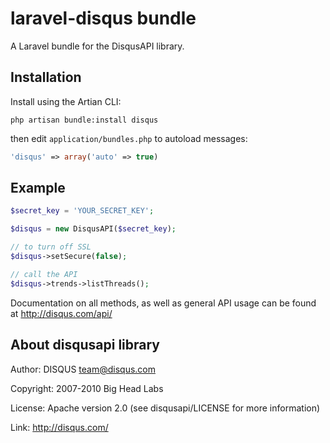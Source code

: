 # laravel-disqus bundle

A Laravel bundle for the DisqusAPI library.


## Installation

Install using the Artian CLI:

	php artisan bundle:install disqus

then edit ``application/bundles.php`` to autoload messages:

```php
'disqus' => array('auto' => true)
```


## Example

```php
$secret_key = 'YOUR_SECRET_KEY';

$disqus = new DisqusAPI($secret_key);

// to turn off SSL
$disqus->setSecure(false);

// call the API
$disqus->trends->listThreads();
```

Documentation on all methods, as well as general API usage can be found at http://disqus.com/api/


## About disqusapi library

Author:		DISQUS <team@disqus.com>

Copyright:	2007-2010 Big Head Labs 

License:        Apache version 2.0 (see disqusapi/LICENSE for more information)

Link:		http://disqus.com/ 